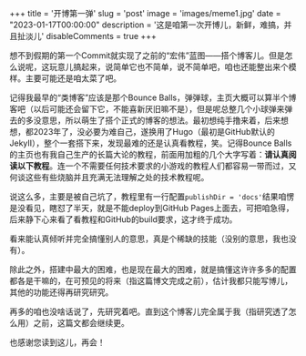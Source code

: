 +++
title = '开博第一弹'
slug = 'post'
image = 'images/meme1.jpg'
date = "2023-01-17T00:00:00"
description = '这是咱第一次开博儿，新鲜，难搞，并且扯淡儿'
disableComments = true
+++

想不到假期的第一个Commit就实现了之前的“宏伟”蓝图——搭个博客儿。但是怎么说呢，这玩意儿搞起来，说简单它也不简单，说不简单吧，咱也还能整出来个模样。主要可能还是咱太菜了吧。

记得我最早的“类博客”应该是那个Bounce Balls，弹弹球，主页大概可以算半个博客吧（以后可能还会留下它，不能喜新厌旧嘛不是），但是呢总整几个小球弹来弹去的多没意思，所以萌生了搭个正式的博客的想法。最初想纯手撸来着，后来想想，都2023年了，没必要为难自己，遂换用了Hugo（最初是GitHub默认的JekyII），整个一套搭下来，发现最难的还是认真看教程，笑。记得Bounce Balls的主页也有我自己生产的长篇大论的教程，前面用加粗的几个大字写着：**请认真阅读以下教程**。连一个不需要任何技术要求的小游戏的教程人们都容易一带而过，又何谈这些有些烧脑并且充满无法理解之处的技术教程呢。

说这么多，主要是被自己坑了，教程里有一行配置`publishDir = 'docs'`结果咱愣是没看见，瞎怼了半天，就是不能deploy到GitHub Pages上面去，可把咱急得，后来静下心来看了看教程和GitHub的build要求，这才终于成功。

看来能认真倾听并完全搞懂别人的意思，真是个稀缺的技能（没别的意思，我也没有）。

除此之外，搭建中最大的困难，也是现在最大的困难，就是搞懂这许许多多的配置都各是干嘛的，在可预见的将来（指这篇博文完成之前），估计我都只能写博儿，其他的功能还得再研究研究。

再多的咱也没啥话说了，先研究着吧。直到这个博客儿完全属于我（指研究透了怎么用）之前，这篇文都会继续更。

也感谢您读到这儿，再会！
